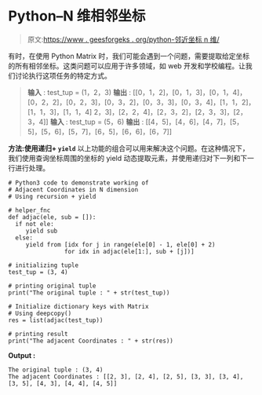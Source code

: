 # Python–N 维相邻坐标

> 原文:[https://www . geesforgeks . org/python-邻近坐标 n 维/](https://www.geeksforgeeks.org/python-adjacent-coordinates-in-n-dimension/)

有时，在使用 Python Matrix 时，我们可能会遇到一个问题，需要提取给定坐标的所有相邻坐标。这类问题可以应用于许多领域，如 web 开发和学校编程。让我们讨论执行这项任务的特定方式。

> **输入** : test_tup = (1，2，3)
> **输出** : [[0，1，2]，[0，1，3]，[0，1，4]，[0，2，2]，[0，2，3]，[0，3，2]，[0，3，3]，[0，3，4]，[1，1，2]，[1，1，3]，[1，1，4] 2，3]，[2，2，4]，[2，3，2]，[2，3，3]，[2，3，4]]
> **输入** : test_tup = (5，6)
> **输出** : [[4，5]，[4，6]，[4，7]，[5，5]，[5，6]，[5，7]，[6，5]，[6，6]，[6，7]]

**方法:使用递归+ `yield`**
以上功能的组合可以用来解决这个问题。在这种情况下，我们使用查询坐标周围的坐标的 yield 动态提取元素，并使用递归对下一列和下一行进行处理。

```
# Python3 code to demonstrate working of 
# Adjacent Coordinates in N dimension
# Using recursion + yield

# helper_fnc
def adjac(ele, sub = []):
  if not ele:
     yield sub
  else:
     yield from [idx for j in range(ele[0] - 1, ele[0] + 2)
                for idx in adjac(ele[1:], sub + [j])]

# initializing tuple
test_tup = (3, 4)

# printing original tuple
print("The original tuple : " + str(test_tup))

# Initialize dictionary keys with Matrix
# Using deepcopy()
res = list(adjac(test_tup))

# printing result 
print("The adjacent Coordinates : " + str(res)) 
```

**Output :**

```
The original tuple : (3, 4)
The adjacent Coordinates : [[2, 3], [2, 4], [2, 5], [3, 3], [3, 4], [3, 5], [4, 3], [4, 4], [4, 5]]

```